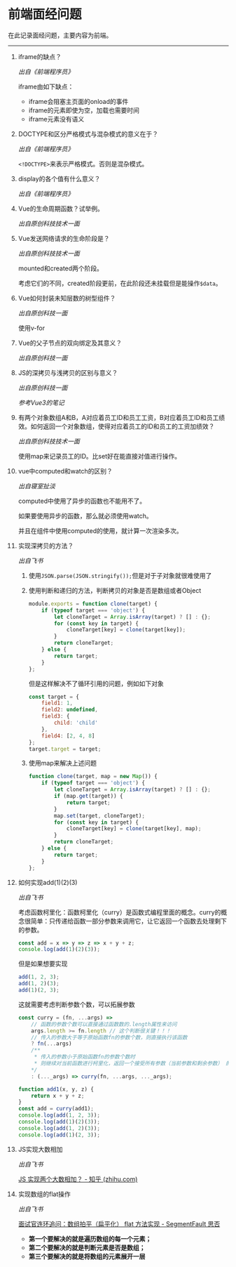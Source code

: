 # 前端面经问题

在此记录面经问题，主要内容为前端。

---

1. iframe的缺点？

   *出自《前端程序员》*

   iframe由如下缺点：

   + iframe会阻塞主页面的onload的事件
   + iframe的元素即使为空，加载也需要时间
   + iframe元素没有语义

2. DOCTYPE和区分严格模式与混杂模式的意义在于？

   *出自《前端程序员》*

   ``<!DOCTYPE>``来表示严格模式。否则是混杂模式。

3. display的各个值有什么意义？

   *出自《前端程序员》*

4. Vue的生命周期函数？试举例。
   
   *出自原创科技技术一面*
   
5. Vue发送网络请求的生命阶段是？

   *出自原创科技技术一面*

   mounted和created两个阶段。

   考虑它们的不同，created阶段更前，在此阶段还未挂载但是能操作``$data``。

6. Vue如何封装未知层数的树型组件？

   *出自原创科技一面*

   使用v-for

7. Vue的父子节点的双向绑定及其意义？

   *出自原创科技一面*

8. JS的深拷贝与浅拷贝的区别与意义？

   *出自原创科技一面*

   *参考Vue3的笔记*

9. 有两个对象数组A和B，A对应着员工ID和员工工资，B对应着员工ID和员工绩效。如何返回一个对象数组，使得对应着员工的ID和员工的工资加绩效？

   *出自原创科技技术一面*

   使用map来记录员工的ID。比set好在能直接对值进行操作。

10. vue中computed和watch的区别？

    *出自寝室扯淡*

    computed中使用了异步的函数也不能用不了。

    如果要使用异步的函数，那么就必须使用watch。

    并且在组件中使用computed的使用，就计算一次渲染多次。

11. 实现深拷贝的方法？

    *出自飞书*

    1. 使用``JSON.parse(JSON.stringify());``但是对于子对象就很难使用了

    2. 使用判断和递归的方法，判断拷贝的对象是否是数组或者Object

       ```javascript
       module.exports = function clone(target) {
           if (typeof target === 'object') {
               let cloneTarget = Array.isArray(target) ? [] : {};
               for (const key in target) {
                   cloneTarget[key] = clone(target[key]);
               }
               return cloneTarget;
           } else {
               return target;
           }
       };
       ```

       但是这样解决不了循环引用的问题，例如如下对象

       ```javascript
       const target = {
           field1: 1,
           field2: undefined,
           field3: {
               child: 'child'
           },
           field4: [2, 4, 8]
       };
       target.target = target;
       ```

    3. 使用map来解决上述问题

       ```javascript
       function clone(target, map = new Map()) {
           if (typeof target === 'object') {
               let cloneTarget = Array.isArray(target) ? [] : {};
               if (map.get(target)) {
                   return target;
               }
               map.set(target, cloneTarget);
               for (const key in target) {
                   cloneTarget[key] = clone(target[key], map);
               }
               return cloneTarget;
           } else {
               return target;
           }
       };
       ```

12. 如何实现add(1)(2)(3)

    *出自飞书*

    考虑函数柯里化：函数柯里化（curry）是函数式编程里面的概念。curry的概念很简单：只传递给函数一部分参数来调用它，让它返回一个函数去处理剩下的参数。

    ```javascript
    const add = x => y => z => x + y + z;
    console.log(add(1)(2)(3));
    ```

    但是如果想要实现

    ```javascript
    add(1, 2, 3);
    add(1, 2)(3);
    add(1)(2, 3);
    ```

    这就需要考虑判断参数个数，可以拓展参数

    ```javascript
    const curry = (fn, ...args) => 
        // 函数的参数个数可以直接通过函数数的.length属性来访问
        args.length >= fn.length // 这个判断很关键！！！
        // 传入的参数大于等于原始函数fn的参数个数，则直接执行该函数
        ? fn(...args)
        /**
         * 传入的参数小于原始函数fn的参数个数时
         * 则继续对当前函数进行柯里化，返回一个接受所有参数（当前参数和剩余参数） 的函数
        */
        : (..._args) => curry(fn, ...args, ..._args);
    
    function add1(x, y, z) {
        return x + y + z;
    }
    const add = curry(add1);
    console.log(add(1, 2, 3));
    console.log(add(1)(2)(3));
    console.log(add(1, 2)(3));
    console.log(add(1)(2, 3));
    ```

13. JS实现大数相加

    *出自飞书*

    [JS 实现两个大数相加？ - 知乎 (zhihu.com)](https://zhuanlan.zhihu.com/p/72179476)

14. 实现数组的flat操作

    *出自飞书*

    [面试官连环追问：数组拍平（扁平化） flat 方法实现 - SegmentFault 思否](https://segmentfault.com/a/1190000021366004)

    - **第一个要解决的就是遍历数组的每一个元素；**
    - **第二个要解决的就是判断元素是否是数组；**
    - **第三个要解决的就是将数组的元素展开一层**

    

